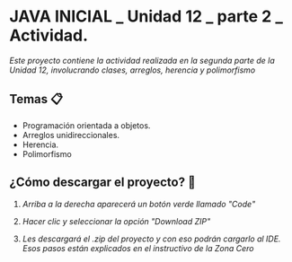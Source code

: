 # JAVA INICIAL _ Unidad 12 _ parte 2 _ Actividad.

_Este proyecto contiene la actividad realizada en la segunda parte de la Unidad 12, involucrando clases, arreglos, herencia y polimorfismo_

## Temas 📋
* Programación orientada a objetos.
* Arreglos unidireccionales.
* Herencia.
* Polimorfismo

## ¿Cómo descargar el proyecto? 🔧
1. _Arriba a la derecha aparecerá un botón verde llamado "Code"_

2. _Hacer clic y seleccionar la opción "Download ZIP"_

3. _Les descargará el .zip del proyecto y con eso podrán cargarlo al IDE. Esos pasos están explicados en el instructivo de la Zona Cero_
